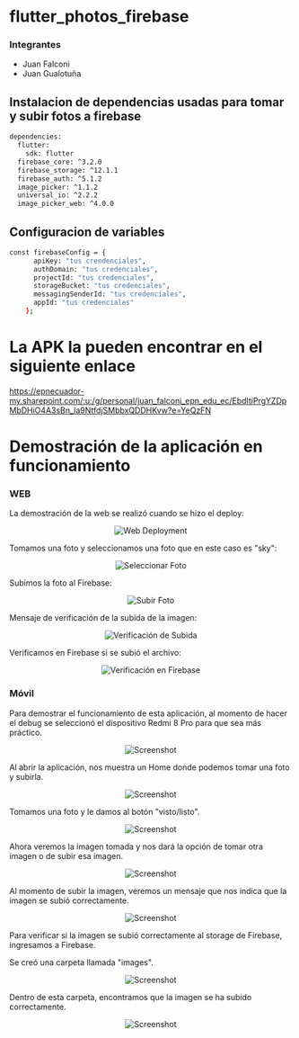 # flutter_photos_firebase

### Integrantes
- Juan Falconi
- Juan Gualotuña

## Instalacion de dependencias usadas para tomar y subir fotos a firebase

```sh
dependencies:
  flutter:
    sdk: flutter
  firebase_core: ^3.2.0
  firebase_storage: ^12.1.1
  firebase_auth: ^5.1.2
  image_picker: ^1.1.2
  universal_io: ^2.2.2
  image_picker_web: ^4.0.0
```

## Configuracion de variables 

```sh
const firebaseConfig = {
      apiKey: "tus crendenciales",
      authDomain: "tus credenciales",
      projectId: "tus credenciales",
      storageBucket: "tus credenciales",
      messagingSenderId: "tus credenciales",
      appId: "tus credenciales"
    };
```

# La APK la pueden encontrar en el siguiente enlace

https://epnecuador-my.sharepoint.com/:u:/g/personal/juan_falconi_epn_edu_ec/EbdItiPrgYZDpMbDHiO4A3sBn_la9NtfdjSMbbxQDDHKvw?e=YeQzFN

# Demostración de la aplicación en funcionamiento

### WEB
La demostración de la web se realizó cuando se hizo el deploy:

<p align="center">
  <img src="https://github.com/user-attachments/assets/5090c96e-22a8-418c-ba82-2ff5c7800ad0" alt="Web Deployment">
</p>

Tomamos una foto y seleccionamos una foto que en este caso es "sky":

<p align="center">
  <img src="https://github.com/user-attachments/assets/2f8a3adb-3938-40a0-8f12-b77e65555515" alt="Seleccionar Foto">
</p>

Subimos la foto al Firebase:

<p align="center">
  <img src="https://github.com/user-attachments/assets/0e22f58f-3f65-44e5-bdec-0b1aaac581c7" alt="Subir Foto">
</p>

Mensaje de verificación de la subida de la imagen:

<p align="center">
  <img src="https://github.com/user-attachments/assets/01aaac51-a3b7-4828-b85d-d78b299255b8" alt="Verificación de Subida">
</p>

Verificamos en Firebase si se subió el archivo:

<p align="center">
  <img src="https://github.com/user-attachments/assets/b0808938-15d4-4ae8-ac13-de5d0fced62d" alt="Verificación en Firebase">
</p>

### Móvil

Para demostrar el funcionamiento de esta aplicación, al momento de hacer el debug se seleccionó el dispositivo Redmi 8 Pro para que sea más práctico.

<p align="center">
  <img src="https://github.com/user-attachments/assets/7e9a9988-fb78-48bd-84c7-79bb9781773f" alt="Screenshot" />
</p>

Al abrir la aplicación, nos muestra un Home donde podemos tomar una foto y subirla.

<p align="center">
  <img src="https://github.com/user-attachments/assets/3abf0ea8-a62a-4f57-9c7e-f3be901a348f" alt="Screenshot" />
</p>

Tomamos una foto y le damos al botón "visto/listo".

<p align="center">
  <img src="https://github.com/user-attachments/assets/2f355a4f-9db9-4695-b84a-939fabd6ec0b" alt="Screenshot" />
</p>

Ahora veremos la imagen tomada y nos dará la opción de tomar otra imagen o de subir esa imagen.

<p align="center">
  <img src="https://github.com/user-attachments/assets/643f9ddb-9ebf-4389-a67b-0b1b853065f7" alt="Screenshot" />
</p>

Al momento de subir la imagen, veremos un mensaje que nos indica que la imagen se subió correctamente.

<p align="center">
  <img src="https://github.com/user-attachments/assets/ae9566ee-6cbf-4327-8251-e9622f8d297c" alt="Screenshot" />
</p>

Para verificar si la imagen se subió correctamente al storage de Firebase, ingresamos a Firebase.

Se creó una carpeta llamada "images".

<p align="center">
  <img src="https://github.com/user-attachments/assets/dfcd33e8-e6cd-48a0-86e7-509fb66b1ec6" alt="Screenshot" />
</p>

Dentro de esta carpeta, encontramos que la imagen se ha subido correctamente.

<p align="center">
  <img src="https://github.com/user-attachments/assets/6f6d1a0a-1366-4fcf-92cc-3fea528f35e5" alt="Screenshot" />
</p>
